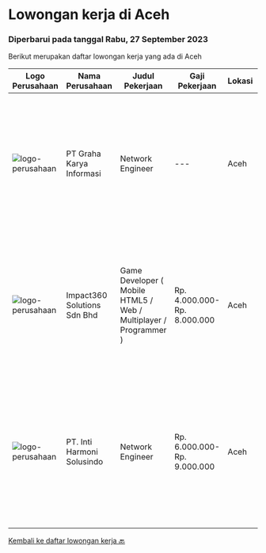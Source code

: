 
  # Lowongan kerja di Aceh

  ### Diperbarui pada tanggal Rabu, 27 September 2023

  Berikut merupakan daftar lowongan kerja yang ada di Aceh

  |Logo Perusahaan | Nama Perusahaan | Judul Pekerjaan | Gaji Pekerjaan | Lokasi | Deskripsi | Tanggal diunggah | Pranala |
  | -------------- | --------------- | --------------- | --------- | --------- | -------------- | ------- | ----------- |
  |![logo-perusahaan](https://image-service-cdn.seek.com.au/c318dd0b699c6160d2411e7473745c289633be44/ee4dce1061f3f616224767ad58cb2fc751b8d2dc)|PT Graha Karya Informasi|Network Engineer|---|Aceh|Deskripsi Pekerjaan Candidate must possess at least Senior High School, Bachelor's Degree (Is a plus) At least 3 Year(s) of working experience in the...|Kamis, 21 September 2023|https://www.jobstreet.co.id/id/job/network-engineer-4476356?token=0~65ffe827-d149-405c-9cdc-ec38e1a61795&sectionRank=1&jobId=jobstreet-id-job-4476356|
|![logo-perusahaan](https://image-service-cdn.seek.com.au/cedff589ebe9d852a33989a35efb7fc721ea237a/ee4dce1061f3f616224767ad58cb2fc751b8d2dc)|Impact360 Solutions Sdn Bhd|Game Developer ( Mobile HTML5 / Web / Multiplayer / Programmer )|Rp. 4.000.000-Rp. 8.000.000|Aceh|We are hiring remote HTML5 game developers from all parts of Indonesia. If you have real experience building HTML5 games or applications, you're...|Selasa, 12 September 2023|https://www.jobstreet.co.id/id/job/game-developer-mobile-html5-web-multiplayer-programmer-5522263/origin/my?token=0~65ffe827-d149-405c-9cdc-ec38e1a61795&sectionRank=2&jobId=jobstreet-my-job-5522263|
|![logo-perusahaan](https://image-service-cdn.seek.com.au/4da4384406fabd2d801579470d36717aaa68d773/ee4dce1061f3f616224767ad58cb2fc751b8d2dc)|PT. Inti Harmoni Solusindo|Network Engineer|Rp. 6.000.000-Rp. 9.000.000|Aceh|Job Description :• Monitoring network performance and utilization on Site.• Perform Installation, configuration, and maintenance of network Devices on...|Rabu, 06 September 2023|https://www.jobstreet.co.id/id/job/network-engineer-4461310?token=0~65ffe827-d149-405c-9cdc-ec38e1a61795&sectionRank=3&jobId=jobstreet-id-job-4461310|


  [Kembali ke daftar lowongan kerja 🔙](../README.md#daftar-lowongan-kerja)
  